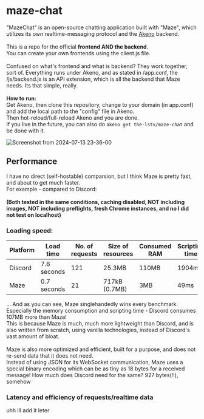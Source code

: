 # maze-chat
"MazeChat" is an open-source chatting application built with "Maze", which utilizes its own realtime-messaging protocol and the <a href="https://github.com/the-lstv/Akeno">Akeno</a> backend. <br> <br>
This is a repo for the official **frontend AND the backend**. <br>
You can create your own frontends using the client.js file. <br>
<br>
Confused on what's frontend and what is backend? They work together, sort of.
Everything runs under Akeno, and as stated in /app.conf, the /js/backend.js is an API extension, which is all the backend that Maze needs. Its that simple, really.
<br>
<br>
**How to run:** <br>
Get Akeno, then clone this repository, change to your domain (in app.conf) and add the local path to the "config" file in Akeno. <br>
Then hot-reload/full-reload Akeno and you are done.
<br>
If you live in the future, you can also do `akeno get the-lstv/maze-chat` and be done with it.

![Screenshot from 2024-07-13 23-36-00](https://github.com/user-attachments/assets/d00e3d2a-e656-4679-a26e-ced8ef1c6ff7)


## Performance
I have no direct (self-hostable) comparsion, but I think Maze is pretty fast, and about to get much faster.<br>
For example - compared to Discord:<br><br>
**(Both tested in the same conditions, caching disabled, NOT including images, NOT including preflights, fresh Chrome instances, and no I did not test on localhost)**

### Loading speed:
| Platform | Load time | No. of requests | Size of resources | Consumed RAM | Scripting time | Rendering time |
|-|-|-|-|-|-|-|
| Discord | 7.6 seconds | 121 | 25.3MB | 110MB | 1904ms | 178ms |
| Maze | 0.7 seconds | 21 | 717kB (0.7MB) | 3MB | 49ms | 35ms |

... And as you can see, Maze singlehandedly wins every benchmark. Especially the memory consumption and scripting time - Discord consumes 107MB more than Maze! <br>
This is because Maze is much, much more lightweight than Discord, and is also written from scratch, using vanilla technologies, instead of Discord's vast amount of bloat.<br><br>
Maze is also more optimized and efficient, built for a purpose, and does not re-send data that it does not need.<br>
Instead of using JSON for its WebSocket communication, Maze uses a special binary encoding which can be as tiny as 18 bytes for a received message! How much does Discord need for the same? 927 bytes(!!), somehow

### Latency and efficiency of requests/realtime data
uhh ill add it leter
